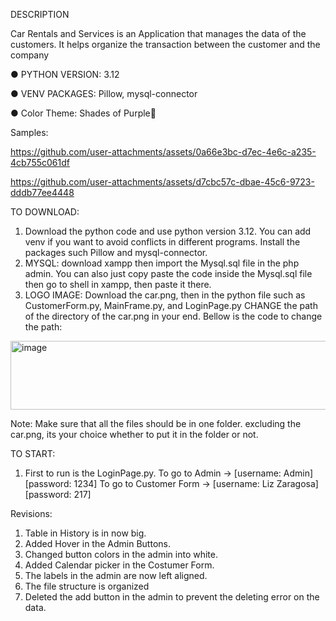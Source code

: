 ​DESCRIPTION

Car Rentals and Services is an Application that manages the data of the customers. It helps organize the transaction between the customer and the company

● PYTHON VERSION: 3.12

● VENV PACKAGES: Pillow, mysql-connector

● Color Theme: Shades of Purple🦄

Samples:

https://github.com/user-attachments/assets/0a66e3bc-d7ec-4e6c-a235-4cb755c061df


https://github.com/user-attachments/assets/d7cbc57c-dbae-45c6-9723-dddb77ee4448



TO DOWNLOAD:
1. Download the python code and use python version 3.12. You can add venv if you want to avoid conflicts in different programs. Install the packages such Pillow and mysql-connector.
2. MYSQL: download xampp then import the Mysql.sql file in the php admin. You can also just copy paste the code inside the Mysql.sql file then go to shell in xampp, then paste it there.
3. LOGO IMAGE: Download the car.png, then in the python file such as CustomerForm.py, MainFrame.py, and LoginPage.py CHANGE the path of the directory of the car.png in your end. Bellow is the code to change the path:
<img width="528" height="110" alt="image" src="https://github.com/user-attachments/assets/b2c037ae-d089-4e34-9d8d-dd5026481945" />

Note: Make sure that all the files should be in one folder. excluding the car.png, its your choice whether to put it in the folder or not.

TO START:
1. First to run is the LoginPage.py. To go to Admin -> [username: Admin] [password: 1234] To go to Customer Form -> [username: Liz Zaragosa] [password: 217]



Revisions:
1. Table in History is in now big.
2. Added Hover in the Admin Buttons.
3. Changed button colors in the admin into white.
4. Added Calendar picker in the Costumer Form.
5. The labels in the admin are now left aligned.
6. The file structure is organized
7. Deleted the add button in the admin to prevent the deleting error on the data.


